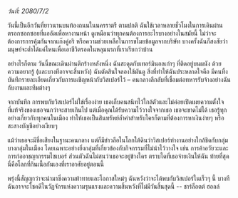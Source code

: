 _วันที่: 2080/7/2_

วันนี้เป็นอีกวันที่ยาวนานบนท้องถนนในนครราตรี ตามปกติ ฉันใช้เวลาหลายชั่วโมงในการเดินผ่านตรอกซอกซอยที่แออัดเพื่อหางานหน้า ดูเหมือนว่าทุกคนต้องการอะไรบางอย่างในสมัยนี้ ไม่ว่าจะต้องการการคุ้มกันจากแก๊งคู่อริ หรือความช่วยเหลือในการขโมยข้อมูลจากบริษัท บางครั้งฉันก็สงสัยว่ามนุษย์จะต่ำได้แค่ไหนเพื่อเอาชีวิตรอดในหลุมนรกที่เราเรียกว่าบ้าน

อย่างไรก็ตาม วันนี้ขณะเดินผ่านตึกร้างหลังหนึ่ง ฉันสะดุดกับเทอร์มินอลเก่าๆ ที่ติดอยู่บนผนัง ด้วยความอยากรู้ (และบางทีอาจจะสิ้นหวัง) ฉันตัดสินใจลองใช้มันดู สิ่งที่ทำให้ฉันประหลาดใจคือ มีคนทิ้งบันทึกรายละเอียดเกี่ยวกับการเผชิญหน้ากับวิสเปอร์ไว้ – คนกลางลึกลับที่เชื่อมต่อทหารรับจ้างอย่างฉันกับงานและทีมต่างๆ

จากบันทึก การพบกับวิสเปอร์ไม่ใช่เรื่องง่าย เธอเก็บคนสนิทไว้ใกล้ตัวและไม่ค่อยเปิดเผยความตั้งใจที่แท้จริงของเธอจนกว่าจะสายเกินไป แต่เมื่อคุณได้รับความไว้วางใจจากเธอ เธอจะขาดไม่ได้ เธอรู้ทุกอย่างเกี่ยวกับทุกคนในเมือง ทำให้เธอเป็นสินทรัพย์ล้ำค่าสำหรับใครก็ตามที่ต้องการหาเงินง่ายๆ หรือสะสางบัญชีอย่างเงียบๆ

แม้ว่าเธอจะมีชื่อเสียงในฐานะคนกลาง แต่ก็มีข่าวลือในโลกใต้ดินว่าวิสเปอร์ทำงานอย่างใกล้ชิดกับกลุ่มบางกลุ่มในเมือง โดยเฉพาะอย่างยิ่งกลุ่มที่เกี่ยวข้องกับกิจกรรมที่ไม่น่าไว้วางใจ เช่น การค้าอวัยวะและการก่ออาชญากรรมไซเบอร์ ส่วนตัวฉันไม่สนว่าเธอจะอยู่ข้างใคร ตราบใดที่เธอจ่ายเงินให้ฉัน ท้ายที่สุด นี่คือโลกที่กินเนื้อกันเองที่เราอาศัยอยู่ตอนนี้

พรุ่งนี้สัญญาว่าจะนำมาซึ่งความท้าทายและโอกาสใหม่ๆ ฉันหวังว่าจะได้พบกับวิสเปอร์ในเร็วๆ นี้ บางทีฉันอาจจะโชคดีในวัฏจักรแห่งความรุนแรงและความสิ้นหวังที่ไม่มีวันสิ้นสุดนี้
-- ชาร์ล็อตต์ ฮอลล์

